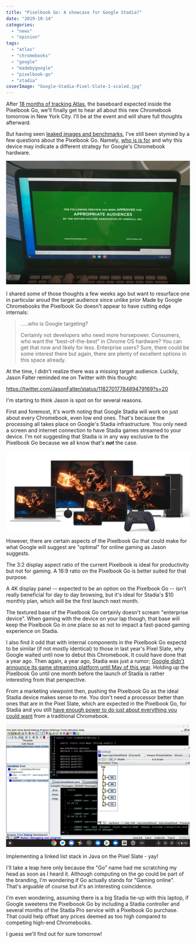 ```yaml
---
title: "Pixelbook Go: A showcase for Google Stadia?"
date: "2019-10-14"
categories: 
  - "news"
  - "opinion"
tags: 
  - "atlas"
  - "chromebooks"
  - "google"
  - "madebygoogle"
  - "pixelbook-go"
  - "stadia"
coverImage: "Google-Stadia-Pixel-Slate-1-scaled.jpg"
---
```


After [18 months of tracking Atlas](https://www.aboutchromebooks.com/tag/atlas/), the baseboard expected inside the Pixelbook Go, we'll finally get to hear all about this new Chromebook tomorrow in New York City. I'll be at the event and will share full thoughts afterward.

But having seen [leaked images and benchmarks](https://9to5google.com/2019/10/10/exclusive-this-is-google-pixelbook-go-gallery/), I've still been stymied by a few questions about the Pixelbook Go. Namely, [who is is for](https://www.aboutchromebooks.com/news/pixelbook-go-leaks-specifications-pricing-atlas/) and why this device may indicate a different strategy for Google's Chromebook hardware.

![](images/Google-Atlas-Chromebook-first-look-1024x685.png)

I shared some of those thoughts a few weeks ago but want to resurface one in particular aroud the target audience since unlike prior Made by Google Chromebooks the Pixelbook Go doesn't appear to have cutting edge internals:

> .....who is Google targeting?
> 
>   
> Certainly not developers who need more horsepower. Consumers, who want the “best-of-the-best” in Chrome OS hardware? You can get that now and likely for less. Enterprise users? Sure, there could be some interest there but again, there are plenty of excellent options in this space already.

At the time, I didn't realize there was a missing target audience. Luckily, Jason Falter reminded me on Twitter with this thought:

https://twitter.com/JasonFalter/status/1182701778489479169?s=20

I'm starting to think Jason is spot on for several reasons.

First and foremost, it's worth noting that Google Stadia will work on just about every Chromebook, even low end ones. That's because the processing all takes place on Google's Stadia infrastructure. You only need a screen and internet connection to have Stadia games streamed to your device. I'm not suggesting that Stadia is in any way exclusive to the Pixelbook Go because we all know that's **_not_** the case.

![](images/Screenshot-2019-10-14-at-9.19.01-AM-1024x446-1.jpg)

However, there are certain aspects of the Pixelbook Go that could make for what Google will suggest are "optimal" for online gaming as Jason suggests.

The 3:2 display aspect ratio of the current Pixelbook is ideal for productivity but not for gaming. A 16:9 ratio on the Pixelbook Go is better suited for that purpose.

A 4K display panel -- expected to be an option on the Pixelbook Go -- isn't really beneficial for day to day browsing, but it's ideal for Stadia's $10 monthly plan, which will be the first launch next month.

The textured base of the Pixelbook Go certainly doesn't scream "enterprise device". When gaming with the device on your lap though, that base will keep the Pixelbook Go in one place so as not to impact a fast-paced gaming experience on Stadia.

I also find it odd that with internal components in the Pixelbook Go expectd to be similar (if not mostly identical) to those in last year's Pixel Slate, why Google waited until now to debut this Chromebook. It could have done that a year ago. Then again, a year ago, Stadia was just a rumor; [Google didn't announce its game streaming platform until May of this year](https://www.aboutchromebooks.com/news/google-stadia-turns-every-chromebook-into-a-pc-gaming-rig/). Holding up the Pixelbook Go until one month before the launch of Stadia is rather interesting from that perspective.

From a marketing viewpoint then, pushing the Pixelbook Go as the ideal Stadia device makes sense to me. You don't need a processor better than ones that are in the Pixel Slate, which are expected in the Pixelbook Go, for Stadia and you still [have enough power to do just about everything you could want](https://www.aboutchromebooks.com/news/how-to-code-on-a-chromebook-crostini-pixel-slate/) from a traditional Chromebook.

![](images/Screenshot-2019-06-22-at-7.06.45-PM-1-1024x682.png)

Implementing a linked list stack in Java on the Pixel Slate - yay!

I'll take a leap here only because the "Go" name had me scratching my head as soon as I heard it. Although computing on the go could be part of the branding, I'm wondering if Go actually stands for "Gaming online". That's arguable of course but it's an interesting coincidence.

I'm even wondering, assuming there is a big Stadia tie-up with this laptop, if Google sweetens the Pixelboook Go by including a Stadia controller and several months of the Stadia Pro service with a Pixelbook Go purchase. That could help offset any prices deemed as too high compared to competing high-end Chromebooks.

I guess we'll find out for sure tomorrow!
